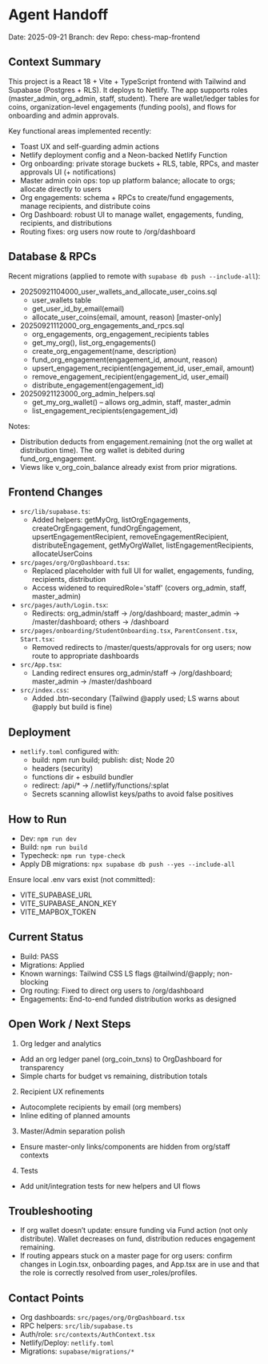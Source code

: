 # Agent Handoff

Date: 2025-09-21
Branch: dev
Repo: chess-map-frontend

## Context Summary
This project is a React 18 + Vite + TypeScript frontend with Tailwind and Supabase (Postgres + RLS). It deploys to Netlify. The app supports roles (master_admin, org_admin, staff, student). There are wallet/ledger tables for coins, organization-level engagements (funding pools), and flows for onboarding and admin approvals.

Key functional areas implemented recently:
- Toast UX and self-guarding admin actions
- Netlify deployment config and a Neon-backed Netlify Function
- Org onboarding: private storage buckets + RLS, table, RPCs, and master approvals UI (+ notifications)
- Master admin coin ops: top up platform balance; allocate to orgs; allocate directly to users
- Org engagements: schema + RPCs to create/fund engagements, manage recipients, and distribute coins
- Org Dashboard: robust UI to manage wallet, engagements, funding, recipients, and distributions
- Routing fixes: org users now route to /org/dashboard

## Database & RPCs
Recent migrations (applied to remote with `supabase db push --include-all`):
- 20250921104000_user_wallets_and_allocate_user_coins.sql
  - user_wallets table
  - get_user_id_by_email(email)
  - allocate_user_coins(email, amount, reason) [master-only]
- 20250921112000_org_engagements_and_rpcs.sql
  - org_engagements, org_engagement_recipients tables
  - get_my_org(), list_org_engagements()
  - create_org_engagement(name, description)
  - fund_org_engagement(engagement_id, amount, reason)
  - upsert_engagement_recipient(engagement_id, user_email, amount)
  - remove_engagement_recipient(engagement_id, user_email)
  - distribute_engagement(engagement_id)
- 20250921123000_org_admin_helpers.sql
  - get_my_org_wallet() – allows org_admin, staff, master_admin
  - list_engagement_recipients(engagement_id)

Notes:
- Distribution deducts from engagement.remaining (not the org wallet at distribution time). The org wallet is debited during fund_org_engagement.
- Views like v_org_coin_balance already exist from prior migrations.

## Frontend Changes
- `src/lib/supabase.ts`:
  - Added helpers: getMyOrg, listOrgEngagements, createOrgEngagement, fundOrgEngagement,
    upsertEngagementRecipient, removeEngagementRecipient, distributeEngagement,
    getMyOrgWallet, listEngagementRecipients, allocateUserCoins
- `src/pages/org/OrgDashboard.tsx`:
  - Replaced placeholder with full UI for wallet, engagements, funding, recipients, distribution
  - Access widened to requiredRole='staff' (covers org_admin, staff, master_admin)
- `src/pages/auth/Login.tsx`:
  - Redirects: org_admin/staff → /org/dashboard; master_admin → /master/dashboard; others → /dashboard
- `src/pages/onboarding/StudentOnboarding.tsx`, `ParentConsent.tsx`, `Start.tsx`:
  - Removed redirects to /master/quests/approvals for org users; now route to appropriate dashboards
- `src/App.tsx`:
  - Landing redirect ensures org_admin/staff → /org/dashboard; master_admin → /master/dashboard
- `src/index.css`:
  - Added .btn-secondary (Tailwind @apply used; LS warns about @apply but build is fine)

## Deployment
- `netlify.toml` configured with:
  - build: npm run build; publish: dist; Node 20
  - headers (security)
  - functions dir + esbuild bundler
  - redirect: /api/* → /.netlify/functions/:splat
  - Secrets scanning allowlist keys/paths to avoid false positives

## How to Run
- Dev: `npm run dev`
- Build: `npm run build`
- Typecheck: `npm run type-check`
- Apply DB migrations: `npx supabase db push --yes --include-all`

Ensure local .env vars exist (not committed):
- VITE_SUPABASE_URL
- VITE_SUPABASE_ANON_KEY
- VITE_MAPBOX_TOKEN

## Current Status
- Build: PASS
- Migrations: Applied
- Known warnings: Tailwind CSS LS flags @tailwind/@apply; non-blocking
- Org routing: Fixed to direct org users to /org/dashboard
- Engagements: End-to-end funded distribution works as designed

## Open Work / Next Steps
1) Org ledger and analytics
- Add an org ledger panel (org_coin_txns) to OrgDashboard for transparency
- Simple charts for budget vs remaining, distribution totals

2) Recipient UX refinements
- Autocomplete recipients by email (org members)
- Inline editing of planned amounts

3) Master/Admin separation polish
- Ensure master-only links/components are hidden from org/staff contexts

4) Tests
- Add unit/integration tests for new helpers and UI flows

## Troubleshooting
- If org wallet doesn’t update: ensure funding via Fund action (not only distribute). Wallet decreases on fund, distribution reduces engagement remaining.
- If routing appears stuck on a master page for org users: confirm changes in Login.tsx, onboarding pages, and App.tsx are in use and that the role is correctly resolved from user_roles/profiles.

## Contact Points
- Org dashboards: `src/pages/org/OrgDashboard.tsx`
- RPC helpers: `src/lib/supabase.ts`
- Auth/role: `src/contexts/AuthContext.tsx`
- Netlify/Deploy: `netlify.toml`
- Migrations: `supabase/migrations/*`
